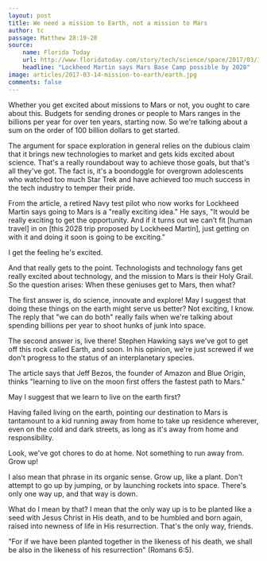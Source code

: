 ```yaml
---
layout: post
title: We need a mission to Earth, not a mission to Mars
author: tc
passage: Matthew 28:19-20
source:
    name: Florida Today
    url: http://www.floridatoday.com/story/tech/science/space/2017/03/14/lockheed-martin-says-mars-base-camp-possible-2028/99123052/
    headline: "Lockheed Martin says Mars Base Camp possible by 2028"
image: articles/2017-03-14-mission-to-earth/earth.jpg
comments: false
---
```


Whether you get excited about missions to Mars or not, you ought to care about this. Budgets for sending drones or people to Mars ranges in the billions per year for over ten years, starting now. So we're talking about a sum on the order of 100 billion dollars to get started.

The argument for space exploration in general relies on the dubious claim that it brings new technologies to market and gets kids excited about science. That's a really roundabout way to achieve those goals, but that's all they've got. The fact is, it's a boondoggle for overgrown adolescents who watched too much Star Trek and have achieved too much success in the tech industry to temper their pride.

From the article, a retired Navy test pilot who now works for Lockheed Martin says going to Mars is a "really exciting idea." He says, "It would be really exciting to get the opportunity. And if it turns out we can’t fit [human travel] in on [this 2028 trip proposed by Lockheed Martin], just getting on with it and doing it soon is going to be exciting."

I get the feeling he's excited.

And that really gets to the point. Technologists and technology fans get really excited about technology, and the mission to Mars is their Holy Grail. So the question arises: When these geniuses get to Mars, then what?

The first answer is, do science, innovate and explore! May I suggest that doing these things on the earth might serve us better? Not exciting, I know. The reply that "we can do both" really fails when we're talking about spending billions per year to shoot hunks of junk into space.

The second answer is, live there! Stephen Hawking says we've got to get off this rock called Earth, and soon. In his opinion, we're just screwed if we don't progress to the status of an interplanetary species.

The article says that Jeff Bezos, the founder of Amazon and Blue Origin, thinks "learning to live on the moon first offers the fastest path to Mars."

May I suggest that we learn to live on the earth first?

Having failed living on the earth, pointing our destination to Mars is tantamount to a kid running away from home to take up residence wherever, even on the cold and dark streets, as long as it's away from home and responsibility.

Look, we've got chores to do at home. Not something to run away from. Grow up!

I also mean that phrase in its organic sense. Grow up, like a plant. Don't attempt to go up by jumping, or by launching rockets into space. There's only one way up, and that way is down.

What do I mean by that? I mean that the only way up is to be planted like a seed with Jesus Christ in His death, and to be humbled and born again, raised into newness of life in His resurrection. That's the only way, friends.

"For if we have been planted together in the likeness of his death, we shall be also in the likeness of his resurrection" (Romans 6:5).
